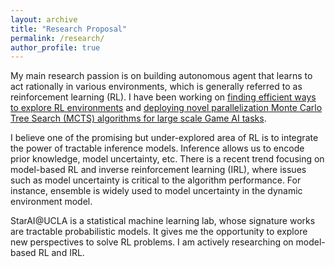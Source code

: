 ```yaml
---
layout: archive
title: "Research Proposal"
permalink: /research/
author_profile: true
---
```


My main research passion is on building autonomous agent that learns to act rationally in various environments, which is generally referred to as reinforcement learning (RL). I have been working on [finding efficient ways to explore RL environments](https://liuanji.github.io/publication/2019-09-05-AAC) and [deploying novel parallelization Monte Carlo Tree Search (MCTS) algorithms for large scale Game AI tasks](https://liuanji.github.io/publication/2019-09-25-P-UCT).

I believe one of the promising but under-explored area of RL is to integrate the power of tractable inference models. Inference allows us to encode prior knowledge, model uncertainty, etc. There is a recent trend focusing on model-based RL and inverse reinforcement learning (IRL), where issues such as model uncertainty is critical to the algorithm performance. For instance, ensemble is widely used to model uncertainty in the dynamic environment model.

StarAI@UCLA is a statistical machine learning lab, whose signature works are tractable probabilistic models. It gives me the opportunity to explore new perspectives to solve RL problems. I am actively researching on model-based RL and IRL.